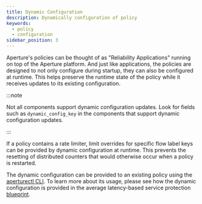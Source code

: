 ```yaml
---
title: Dynamic Configuration
description: Dynamically configuration of policy
keywords:
  - policy
  - configuration
sidebar_position: 3
---
```


Aperture's policies can be thought of as "Reliability Applications" running on
top of the Aperture platform. And just like applications, the policies are
designed to not only configure during startup, they can also be configured at
runtime. This helps preserve the runtime state of the policy while it receives
updates to its existing configuration.

:::note

Not all components support dynamic configuration updates. Look for fields such
as `dynamic_config_key` in the components that support dynamic configuration
updates.

:::

If a policy contains a rate limiter, limit overrides for specific flow label
keys can be provided by dynamic configuration at runtime. This prevents the
resetting of distributed counters that would otherwise occur when a policy is
restarted.

The dynamic configuration can be provided to an existing policy using the
[aperturectl CLI](/reference/aperturectl/apply/apply.md). To learn more about
its usage, please see how the dynamic configuration is provided in the average
latency-based service protection
[blueprint](/reference/blueprints/policies/service-protection/service-protection.md).
